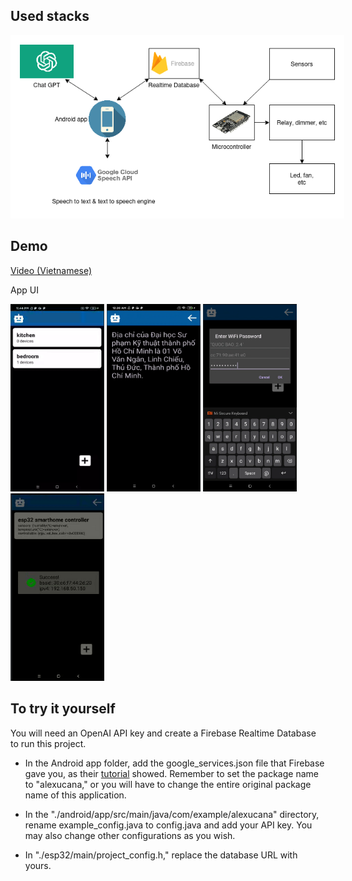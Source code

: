 
## Used stacks
<img style="background-color:white;padding:15px" src="./img/overview.png"></img>

## Demo
[Video (Vietnamese)](https://tranquochuy645.github.io/assets/videos/ChatGPT_smart_home_project/demo_video.mp4)

App UI

<img style="height:300px; width:150px;" src="./img/result1.png"></img>
<img style="height:300px; width:150px;"  src="./img/result2.png"></img>
<img style="height:300px; width:150px;"  src="./img/result3.png"></img>
<img style="height:300px; width:150px;"  src="./img/result4.png"></img>

## To try it yourself

You will need an OpenAI API key and create a Firebase Realtime Database to run this project.

-  In the Android app folder, add the google_services.json file that Firebase gave you, as their [tutorial](https://www.youtube.com/watch?v=jbHfJpoOzkI) showed. Remember to set the package name to "alexucana," or you will have to change the entire original package name of this application.

-  In the "./android/app/src/main/java/com/example/alexucana" directory, rename example_config.java to config.java and add your API key. You may also change other configurations as you wish.

-  In "./esp32/main/project_config.h," replace the database URL with yours.

